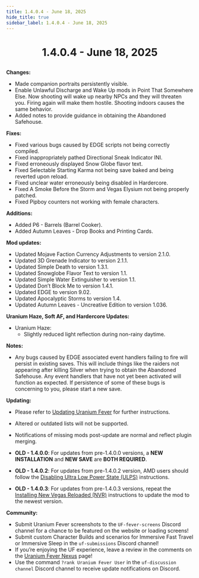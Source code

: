 ```yaml
---
title: 1.4.0.4 - June 18, 2025
hide_title: true
sidebar_label: 1.4.0.4 - June 18, 2025
---
```


# <p align="center"> 1.4.0.4 - June 18, 2025 </p>

**Changes:**
- Made companion portraits persistently visible.
- Enable Unlawful Discharge and Wake Up mods in Point That Somewhere Else. Now shooting will wake up nearby NPCs and they will threaten you. Firing again will make them hostile. Shooting indoors causes the same behavior.
- Added notes to provide guidance in obtaining the Abandoned Safehouse.

**Fixes:**
- Fixed various bugs caused by EDGE scripts not being correctly compiled.
- Fixed inappropriately pathed Directional Sneak Indicator INI.
- Fixed erroneously displayed Snow Globe flavor text.
- Fixed Selectable Starting Karma not being save baked and being reverted upon reload.
- Fixed unclear water erroneously being disabled in Hardercore.
- Fixed A Smoke Before the Storm and Vegas Elysium not being properly patched.
- Fixed Pipboy counters not working with female characters.

**Additions:**
- Added P6 - Barrels (Barrel Cooker).
- Added Autumn Leaves - Drop Books and Printing Cards.

**Mod updates:**
- Updated Mojave Faction Currency Adjustments to version 2.1.0.
- Updated 3D Grenade Indicator to version 2.1.1.
- Updated Simple Death to version 1.3.1.
- Updated Snowglobe Flavor Text to version 1.1.
- Updated Simple Water Extinguisher to version 1.1.
- Updated Don’t Block Me to version 1.4.1.
- Updated EDGE to version 9.02.
- Updated Apocalyptic Storms to version 1.4.
- Updated Autumn Leaves - Uncreative Edition to version 1.036.


**Uranium Haze, Soft AF, and Hardercore Updates:**
- Uranium Haze:
  - Slightly reduced light reflection during non-rainy daytime.

**Notes:**
- Any bugs caused by EDGE associated event handlers failing to fire will persist in existing saves. This will include things like the raiders not appearing after killing Silver when trying to obtain the Abandoned Safehouse. Any event handlers that have not yet been activated will function as expected. If persistence of some of these bugs is concerning to you, please start a new save. 

**Updating:**
- Please refer to [Updating Uranium Fever](https://uraniumfever.net/docs/updating/) for further instructions.
- Altered or outdated lists will not be supported.
- Notifications of missing mods post-update are normal and reflect plugin merging.

- **OLD - 1.4.0.0**: For updates from pre-1.4.0.0 versions, a **NEW INSTALLATION** and **NEW SAVE** are **BOTH REQUIRED**.
- **OLD - 1.4.0.2**: For updates from pre-1.4.0.2 version, AMD users should follow the [Disabling Ultra Low Power State (ULPS)](https://uraniumfever.net/docs/setupinstructions/#-nvidia-users---applying-nvidia-profile-) instructions.
- **OLD - 1.4.0.3**: For updates from pre-1.4.0.3 versions, repeat the [Installing New Vegas Reloaded (NVR)](https://uraniumfever.net/docs/setupinstructions/#-installing-new-vegas-reloaded-nvr-) instructions to update the mod to the newest version.

 **Community:**
- Submit Uranium Fever screenshots to the `UF-fever-screens` Discord channel for a chance to be featured on the website or loading screens!
- Submit custom Character Builds and scenarios for Immersive Fast Travel or Immersive Sleep in the `uf-submissions` Discord channel!
- If you’re enjoying the UF experience, leave a review in the comments on the [Uranium Fever Nexus](https://www.nexusmods.com/newvegas/mods/89815?tab=posts&BH=3) page!
- Use the command `?rank Uranium Fever User` in the `uf-discussion channel` Discord channel to receive update notifications on Discord.
